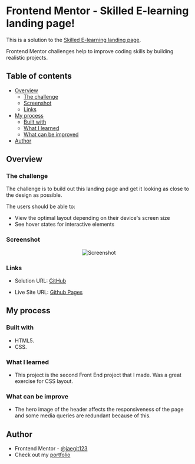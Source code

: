 
# Frontend Mentor -  Skilled E-learning landing page!

This is a solution to the [Skilled E-learning landing page](https://www.frontendmentor.io/challenges/skilled-elearning-landing-page-S1ObDrZ8q). 

Frontend Mentor challenges help to improve coding skills by building realistic projects. 

## Table of contents

- [Overview](#overview)
  - [The challenge](#the-challenge)
  - [Screenshot](#screenshot)
  - [Links](#links)
- [My process](#my-process)
  - [Built with](#built-with)
  - [What I learned](#what-i-learned)
  - [What can be improved](#What-can-be-improve)
- [Author](#author)

## Overview

### The challenge

The challenge is to build out this landing page and get it looking as close to the design as possible.

The users should be able to:

- View the optimal layout depending on their device's screen size
- See hover states for interactive elements

### Screenshot

<p align="center">
  <img src="https://media.giphy.com/media/Z9SRdRpmKRuFUmgAIb/giphy.gif" alt="Screenshot"/>
</p>

### Links

- Solution URL: [GitHub](https://github.com/jaedevgithub/skilledElearningLandingPage)

- Live Site URL: [Github Pages](https://jaedevgithub.github.io/singlePageWebsitePortfolio/)

## My process

### Built with

- HTML5.
- CSS.

### What I learned

- This project is the second Front End project that I made. Was a great exercise for CSS layout.


### What can be improve

- The hero image of the header affects the responsiveness of the page and some media queries are redundant because of this.

## Author

- Frontend Mentor - [@jaegit123](https://www.frontendmentor.io/profile/jaegit123)
- Check out my [portfolio](https://codingwithjae.dev/)